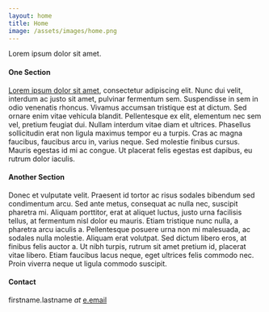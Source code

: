 ```yaml
---
layout: home
title: Home
image: /assets/images/home.png
---
```

Lorem ipsum dolor sit amet. 

#### One Section
[Lorem ipsum dolor sit amet](https://www.lipsum.com/), consectetur adipiscing elit. Nunc dui velit, interdum ac justo sit amet, pulvinar fermentum sem. Suspendisse in sem in odio venenatis rhoncus. Vivamus accumsan tristique est at dictum. Sed ornare enim vitae vehicula blandit. Pellentesque ex elit, elementum nec sem vel, pretium feugiat dui. Nullam interdum vitae diam et ultrices. Phasellus sollicitudin erat non ligula maximus tempor eu a turpis. Cras ac magna faucibus, faucibus arcu in, varius neque. Sed molestie finibus cursus. Mauris egestas id mi ac congue. Ut placerat felis egestas est dapibus, eu rutrum dolor iaculis. 


#### Another Section
Donec et vulputate velit. Praesent id tortor ac risus sodales bibendum sed condimentum arcu. Sed ante metus, consequat ac nulla nec, suscipit pharetra mi. Aliquam porttitor, erat at aliquet luctus, justo urna facilisis tellus, at fermentum nisl dolor eu mauris. Etiam tristique nunc nulla, a pharetra arcu iaculis a. Pellentesque posuere urna non mi malesuada, ac sodales nulla molestie. Aliquam erat volutpat. Sed dictum libero eros, at finibus felis auctor a. Ut nibh turpis, rutrum sit amet pretium id, placerat vitae libero. Etiam faucibus lacus neque, eget ultrices felis commodo nec. Proin viverra neque ut ligula commodo suscipit. 

#### Contact
firstname.lastname _at_ [e.email](https://e.foundation/)
